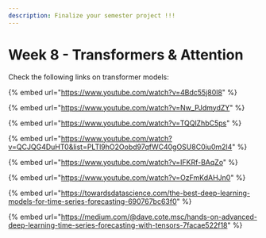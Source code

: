 ```yaml
---
description: Finalize your semester project !!!
---
```


# Week 8 - Transformers & Attention

Check the following links on transformer models:

{% embed url="https://www.youtube.com/watch?v=4Bdc55j80l8" %}

{% embed url="https://www.youtube.com/watch?v=Nw_PJdmydZY" %}

{% embed url="https://www.youtube.com/watch?v=TQQlZhbC5ps" %}

{% embed url="https://www.youtube.com/watch?v=QCJQG4DuHT0&list=PLTl9hO2Oobd97qfWC40gOSU8C0iu0m2l4" %}

{% embed url="https://www.youtube.com/watch?v=IFKRf-BAqZo" %}

{% embed url="https://www.youtube.com/watch?v=OzFmKdAHJn0" %}

{% embed url="https://towardsdatascience.com/the-best-deep-learning-models-for-time-series-forecasting-690767bc63f0" %}

{% embed url="https://medium.com/@dave.cote.msc/hands-on-advanced-deep-learning-time-series-forecasting-with-tensors-7facae522f18" %}

